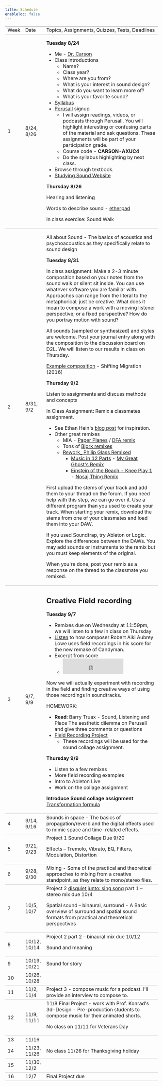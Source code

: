 ```yaml
---
title: Schedule
enableToc: false
---
```


<style>
table {
    border-collapse: collapse;
    width: 100%;
}

tr {
    border-bottom: 1px solid #ccc;
}

th {
    text-align: left;    
}

}
</style>

<table>
  <tr>
   <td>Week
   </td>
   <td>Date
   </td>
   <td>Topics, Assignments, Quizzes, Tests, Deadlines
   </td>
  </tr>
  <tr>
   <td>1
   </td>
   <td>8/24, 8/26
   </td>
   <td>
   
   **Tuesday 8/24**

   * Me - [Dr. Carson](https://tatecarson.com)
   * Class introductions 
      * Name? 
      * Class year? 
      * Where are you from? 
      * What is your interest in sound design? 
      * What do you want to learn more of? 
      * What is your favorite sound?
   * [Syllabus](pages/syllabus.md)
   * [Perusall](https://perusall.com/) signup
        * I will assign readings, videos, or podcasts through Perusall. You will highlight interesting or confusing parts of the material and ask questions. These assignments will be part of your participation grade.  
        * Course code - **CARSON-AXUC4**
        * Do the syllabus highlighting by next class.   
   * Browse through textbook.
   * [Studying Sound Website](https://studyingsound.org/)



   **Thursday 8/26**

   Hearing and listening

   Words to describe sound - [etherpad](https://etherpad.wikimedia.org/p/sounds)
<p>
In class exercise: Sound Walk
   </td>
  </tr>
  <tr>
   <td>2
   </td>
   <td>8/31, 9/2
   </td>
   <td>
   
   All about Sound - The basics of acoustics and psychoacoustics as they specifically relate to sound design 

   **Tuesday 8/31**

   In class assignment: Make a 2-3 minute composition based on your notes from the sound walk or silent sit inside. You can use whatever software you are familiar with. Approaches can range from the literal to the metaphorical; just be creative. What does it mean to compose a work with a moving listener perspective; or a fixed perspective? How do you portray motion with sound?
   
   All sounds (sampled or synthesized) and styles are welcome. Post your journal entry along with the composition to the discussion board on D2L. We will listen to our results in class on Thursday. 

   [Example composition](https://www.tatecarson.com/blog/2016-07-15-shifting-migration) - Shifting Migration (2016)

   **Thursday 9/2**

   Listen to assignments and discuss methods and concepts

   In Class Assignment: Remix a classmates assignment. 
   
   * See Ethan Hein's [blog post](http://www.ethanhein.com/wp/2020/an-intro-to-remixes/) for inspiration. 
   * Other great remixes
      * MIA - [Paper Planes](https://youtu.be/F3CIbk3At_8) / [DFA remix](https://youtu.be/xgzf8N8w9ac)
      * Tons of [Bjork remixes](https://www.youtube.com/playlist?list=PLB3BC0AB6DE273511)
      * [Rework_ Philip Glass Remixed](https://www.youtube.com/playlist?list=PLX0VXLwcgQsSlLFYDwy8tCAe_194r4IvH) 
         * [Music in 12 Parts](https://www.youtube.com/watch?v=1rMuwBA8xMw) - [My Great Ghost's Remix](https://www.youtube.com/watch?v=GmhWTW3rLK4&list=PLX0VXLwcgQsSlLFYDwy8tCAe_194r4IvH)
         * [Einstein of the Beach - Knee Play 1](https://www.youtube.com/watch?v=jeEobpQMgD4) - [Nosaj Thing Remix](https://www.youtube.com/watch?v=kCKTb-k0-Bg&list=PLX0VXLwcgQsSlLFYDwy8tCAe_194r4IvH&index=3) 


   First upload the stems of your track and add them to your thread on the forum. If you need help with this step, we can go over it. Use a different program than you used to create your track. When starting your remix, download the stems from one of your classmates and load them into your DAW.
   
   If you used Soundtrap, try Ableton or Logic. Explore the differences between the DAWs. You may add sounds or instruments to the remix but you must keep elements of the original. 

   When you're done, post your remix as a response on the thread to the classmate you remixed. 
   </td>
  </tr>
  <tr>
   <td>3
   </td>
   <td>9/7, 9/9 
   </td>
   <td>


   <!-- 
      Show different field recordists
      listen to different recordings
      Read an interview from into the field 

      Soundscape compositions 

      Show some examples from the acoustic ecology handbook 
    -->

   ## Creative Field recording 

   **Tuesday 9/7**

   * Remixes due on Wednesday at 11:59pm, we will listen to a few in class on Thursday
   * [Listen](https://www.npr.org/2021/08/31/1028444324/latest-candyman-movie-is-scored-by-robert-aiki-aubrey-lowe) to how composer Robert Aiki Aubrey Lowe  uses field recordings in his score for the new remake of Candyman. 
   * Excerpt from score 
      * <iframe width="200" height="50" src="https://www.youtube.com/embed/RawqEYDxAeg" title="YouTube video player" frameborder="0" allow="accelerometer; autoplay; clipboard-write; encrypted-media; gyroscope; picture-in-picture" allowfullscreen></iframe> 

   Now we will actually experiment with recording in the field and finding creative ways of using those recordings in soundtracks.

   HOMEWORK: 
   * **Read:** Barry Truax - Sound, Listening and Place The aesthetic dilemma on Perusall and give three comments or questions
   * [Field Recording Project](pages/projects)
      * These recordings will be used for the sound collage assignment.   

   **Thursday 9/9**

   * Listen to a few remixes 
   * More field recording examples
   * Intro to Ableton Live 
   * Work on the collage assignment 

   **Introduce Sound collage assignment**
   [Transformation formula](https://soundcloud.com/disquiet/sets/disquiet-junto-project-0504)

   </td>
  </tr>
  <tr>
   <td>4
   </td>
   <td>9/14, 9/16
   </td>
   <td>Sounds in space - The basics of propagation/reverb and the digital effects used to mimic space and time-related effects. 
   </td>
  </tr>
  <tr>
   <td>5
   </td>
   <td>9/21, 9/23
   </td>
   <td>Project 1 Sound Collage Due 9/20
<p>
Effects – Tremolo, Vibrato, EQ, Filters, Modulation, Distortion 
   </td>
  </tr>
  <tr>
   <td>6
   </td>
   <td>9/28, 9/30
   </td>
   <td>Mixing - Some of the practical and theoretical approaches to mixing from a creative standpoint, as they relate to mono/stereo files.
   </td>
  </tr>
  <tr>
   <td>7
   </td>
   <td>10/5, 10/7
   </td>
   <td>Project 2 <a href="https://disquiet.com/2021/08/19/disquiet-junto-project-0503-sing-song/">disquiet junto: sing song</a> part 1 – stereo mix due 10/4

<p>
Spatial sound – binaural, surround - A Basic overview of surround and spatial sound formats from practical and theoretical perspectives 
   </td>
  </tr>
  <tr>
   <td>8
   </td>
   <td>10/12, 10/14
   </td>
   <td>Project 2 part 2 – binaural mix due 10/12
<p>
Sound and meaning
   </td>
  </tr>
  <tr>
   <td>9
   </td>
   <td>10/19, 10/21
   </td>
   <td>Sound for story 
   </td>
  </tr>
  <tr>
   <td>10
   </td>
   <td>10/26, 10/28
   </td>
   <td>
   </td>
  </tr>
  <tr>
   <td>11
   </td>
   <td>11/2, 11/4
   </td>
   <td>Project 3 - compose music for a podcast. I'll provide an interview to compose to. 
   </td>
  </tr>
  <tr>
   <td>12
   </td>
   <td>11/9, 11/11
   </td>
   <td>11/8 Final Project - work with Prof. Konrad's 3d-Design - Pre-production students to compose music for their animated shorts. 
<p>
No class on 11/11 for Veterans Day
   </td>
  </tr>
  <tr>
   <td>13
   </td>
   <td>11/16
   </td>
   <td>
   </td>
  </tr>
  <tr>
   <td>14
   </td>
   <td>11/23, 11/26
   </td>
   <td>No class 11/26 for Thanksgiving holiday
   </td>
  </tr>
  <tr>
   <td>15
   </td>
   <td>11/30, 12/2
   </td>
   <td>
   </td>
  </tr>
  <tr>
   <td>16
   </td>
   <td>12/7
   </td>
   <td>Final Project due 
   </td>
  </tr>
</table>


